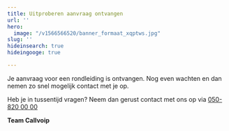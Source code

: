 ```yaml
---
title: Uitproberen aanvraag ontvangen
url: ''
hero:
  image: "/v1566566520/banner_formaat_xqptws.jpg"
slug: ''
hideinsearch: true
hideingooge: true

---
```

Je aanvraag voor een rondleiding is ontvangen. Nog even wachten en dan nemen zo snel mogelijk contact met je op.

Heb je in tussentijd vragen? Neem dan gerust contact met ons op via [050-820 00 00](tel:+31508200000)

**Team Callvoip**
